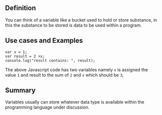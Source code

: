 ## Definition

You can think of a variable like a bucket used to hold or store substance, in this the substance to be stored is data to be used within a program.

## Use cases and Examples

```
var x = 1;
var result = 2 +x;
console.log("result contains: ", result);
```
The above Javascript code has two variables namely `x` is assigned the value `1` and result to the sum of `2` and `x` which should be `3`;

## Summary
Variables usually can store whatever data type is available within the programming language under discussion. 
